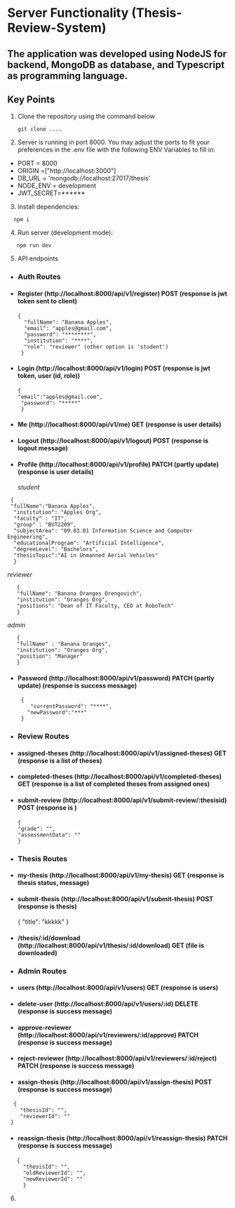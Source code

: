# Server Functionality (Thesis-Review-System)
## The application was developed using NodeJS for backend, MongoDB as database, and Typescript as programming language.

## Key Points
1) Clone the repository using the command below
   ```shell
   git clone ....
   ```
2) Server is running in port 8000. You may adjust the ports to fit your preferences in the .env file with the following ENV Variables to fill in:
- PORT = 8000
- ORIGIN =["http://localhost:3000"] 
- DB_URL = 'mongodb://localhost:27017/thesis'
- NODE_ENV = development
- JWT_SECRET=******

3) Install dependencies:
 ```shell
   npm i 
   ```
4) Run server (development mode):
```shell
   npm run dev 
   ```
5) API endpoints
- ### Auth Routes
- #### Register (http://localhost:8000/api/v1/register) POST (response is jwt token sent to client)
  ```
  {
    "fullName": "Banana Apples",
    "email": "apples@gmail.com",
    "password": "********",
    "institution": "****",
    "role": "reviewer" (other option is 'student')
   }
   ```
- #### Login (http://localhost:8000/api/v1/login) POST (response is jwt token, user (id, role))
  ```
  {
  "email":"apples@gmail.com",
   "password": "*****"
   }
   ```
- #### Me (http://localhost:8000/api/v1/me) GET (response is user details)
- #### Logout (http://localhost:8000/api/v1/logout) POST (response is logout message)
- #### Profile (http://localhost:8000/api/v1/profile) PATCH (partly update) (response is user details)
  
  *student*
 ```
  {
  "fullName":"Banana Apples",
   "institution": "Apples Org",
   "faculty" : "IT",
   "group" : "BVT2209",
   "subjectArea": "09.03.01 Information Science and Computer Engineering",
   "educationalProgram": "Artificial Intelligence",
   "degreeLevel": "Bachelors",
   "thesisTopic":"AI in Unmanned Aerial Vehicles"
   }
   ```

*reviewer*
```
   {
   "fullName": "Banana Oranges Orengovich",
   "institution": "Oranges Org",
   "positions": "Dean of IT Faculty, CEO at RoboTech"
   }
   ```

*admin*
```
   {
   "fullName" : "Banana Oranges",
   "institution": "Oranges Org",
   "position": "Manager"
   }
```
- #### Password (http://localhost:8000/api/v1/password) PATCH (partly update) (response is success message)
  ```
   {
      "currentPassword": "****",
     "newPassword":"***"
   }
   ```

- ### Review Routes
- #### assigned-theses (http://localhost:8000/api/v1/assigned-theses) GET (response is a list of theses)
- #### completed-theses (http://localhost:8000/api/v1/completed-theses) GET (response is a list of completed theses from assigned ones)
- #### submit-review (http://localhost:8000/api/v1/submit-review/:thesisid) POST (response is )
  ```
  {
  "grade": "",
  "assessmentData": ""
  }
  ```

- ### Thesis Routes
- #### my-thesis (http://localhost:8000/api/v1/my-thesis) GET (response is thesis status, message)
- #### submit-thesis (http://localhost:8000/api/v1/submit-thesis) POST (response is thesis)
  {
   "title": "kkkkk"
  } 
- #### /thesis/:id/download (http://localhost:8000/api/v1/thesis/:id/download) GET (file is downloaded)

- ### Admin Routes
- #### users (http://localhost:8000/api/v1/users) GET (response is users)
- #### delete-user (http://localhost:8000/api/v1/users/:id) DELETE (response is success message)
- #### approve-reviewer (http://localhost:8000/api/v1/reviewers/:id/approve) PATCH (response is success message)
- #### reject-reviewer (http://localhost:8000/api/v1/reviewers/:id/reject) PATCH (response is success message)
- #### assign-thesis (http://localhost:8000/api/v1/assign-thesis) POST (response is success message)
 ```
   {
     "thesisId": "",
     "reviewerId": ""
  }
   ```
  - #### reassign-thesis (http://localhost:8000/api/v1/reassign-thesis) PATCH (response is success message)
```
   {
     "thesisId": "",
     "oldReviewerId": "",
     "newReviewerId": ""
     }
   ```
6) 

